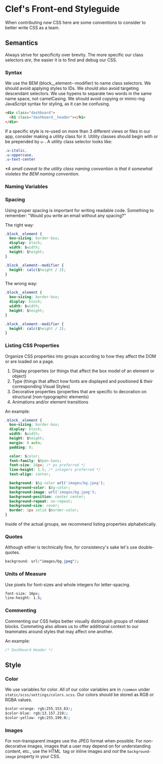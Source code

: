 # Clef's Front-end Styleguide

When contributing _new_ CSS here are some conventions to consider to better write CSS as a team.

## Semantics

Always strive for specificity over brevity. The more specific our class selectors _are_, the easier it is to find and debug our CSS.

### Syntax

We use the BEM (block__element--modifier) to name class selectors. We should avoid applying styles to IDs. We should also avoid targeting descendant selectors. We use hypens to separate two words in the same name space, not camelCasing. We should avoid copying or mimic-ing JavaScript syntax for styling, as it can be confusing.

```html
<div class="dashboard">
  <h1 class="dashboard__header"></h1>
</div>
```

If a specific style is re-used on more than 3 different views or files in our app, consider making a utility class for it. Utility classes should begin with or be prepended by `u-`. A utility class selector looks like:

```css
.u-italic,
.u-uppercase,
.u-text-center
```

_*A small caveat to the utility class naming convention is that it somewhat violates the BEM naming convention._

### Naming Variables

### Spacing

Using proper spacing is important for writing readable code. Something to remember: "Would you write an email without any spacing?" 

The right way:

```css
.block__element {
  box-sizing: border-box;
  display: block;
  width: $width;
  height: $height; 
}

.block__element--modifier {
  height: calc($height / 2); 
}

```

The wrong way: 

```css
.block__element {
  box-sizing: border-box;
  display: block;
  width: $width;
  height: $height; 
}

.block__element--modifier {
  height: calc($height / 2); 
}

```
### Listing CSS Properties

Organize CSS properties into groups according to how they affect the DOM or are loaded on a page.

  1. Display properties (or things that affect the box model of an element or object)
  2. Type (things that affect how fonts are displayed and positioned & their corresponding Visual Styles)
  3. Decorative properties (properties that are specific to decoration on structural [non-typographic elements)
  4. Animations and/or element transitions

An example:

```css
.block__element {
  box-sizing: border-box;
  display: block;
  width: $width;
  height: $height; 
  margin: 0 auto;
  padding: 0;

  color: $color;
  font-family: $Open-Sans;
  font-size: 16px; /* px preferred */
  line-height: 1.5; /* integers preferred */
  text-align: center;

  background: $bg-color url('images/bg.jpeg');
  background-color: $bg-color;
  background-image: url('images/bg.jpeg');
  background-position: center center;
  background-repeat: no-repeat;
  background-size: cover;
  border: 1px solid $border-color;
}
```

Inside of the actual groups, we recommend listing properties alphabetically.

### Quotes

Although either is technically fine, for consistency's sake let's use double-quotes.

```css
background: url("images/bg.jpeg");
```

### Units of Measure

Use pixels for font-sizes and whole integers for letter-spacing.

```css
font-size: 16px;
line-height: 1.5;
```

### Commenting

Commenting our CSS helps better visually distinguish groups of related blocks. Commeting also allows us to offer additional context to our teammates around styles that may affect one another.

An example:

```css
/* Dashboard Header */
```

## Style

### Color

We use variables for color. All of our color variables are in `/common` under `static/scss/settings/colors.scss`. Our colors should be stored as RGB or RGBA values.

```css
$color-orange: rgb(255,153,63);
$color-blue: rgb(13,157,219);
$color-yellow: rgb(255,199,0);
```

### Images

For non-transparent images use the JPEG format when possible. For non-decorative images, images that a user may depend on for understanding content, etc., use the HTML <img> tag or inline images and _not_ the `background-image` property in your CSS.
